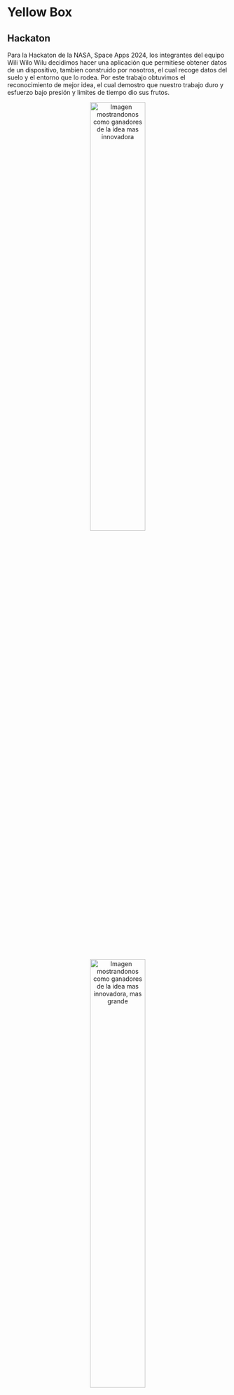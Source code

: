 # Yellow Box 
## Hackaton
Para la Hackaton de la NASA, Space Apps 2024, los integrantes del equipo Wili Wilo Wilu decidimos hacer una aplicación que permitiese obtener datos de un dispositivo, tambien construido por nosotros, el cual recoge datos del suelo y el entorno que lo rodea.
Por este trabajo obtuvimos el reconocimiento de mejor idea, el cual demostro que nuestro trabajo duro y esfuerzo bajo presión y limites de tiempo dio sus frutos.
<p align="center">
  <img src="https://github.com/user-attachments/assets/74558d7f-ae56-41a1-a5a0-42e0a1a0653b" width="50%" alt="Imagen mostrandonos como ganadores de la idea mas innovadora"/>
  <img src="https://github.com/user-attachments/assets/2d2f7360-1112-41b4-bcf8-d7757440fb6d" width="50%" alt="Imagen mostrandonos como ganadores de la idea mas innovadora, mas grande"/>
</p>

Mas info en:
<a href="https://www.instagram.com/p/DBGbIDXsyaS/?utm_source=ig_web_button_share_sheet&igsh=MzRlODBiNWFlZA==" target="_blank">
  <img src="https://upload.wikimedia.org/wikipedia/commons/a/a5/Instagram_icon.png" width="16px" alt="Icono de Instagram"/>
  Instagram
</a>  y [![LinkedIn](https://i.sstatic.net/gVE0j.png) LinkedIn](https://www.linkedin.com/posts/nasa-space-apps-zaragoza_zaragoza-hackathon-nasa-activity-7249474913974075393-56ha?utm_source=share&utm_medium=member_desktop&rcm=ACoAAD03xUABgggLVW9ONvJtdZlb7wc1Q5rqyFc)

## Resumen
El proyecto consiste en un dispositivo gestionado por un ESP32 el cual, al clavarse en el suelo, puede medir diferentes propiedades del suelo y el entorno que le rodea, útil para agricultores para disponer de forma rápida y sencilla dichos datos para realizar estimaciones del estado de sus cultivos y actuar en consecuencia.

A su vez, los dispositivos se conectan via bluetooth a una aplicación android donde se muestra la información comodamente para el agricultor. Esta tambien posee un historico del cambio de las diferentes mediciones y una conexión con la API de la NASA para obtener datos satelitales de la zona

<p align="center">
  <img alt="Imagen con la pantalla principal de la aplicación" src="https://github.com/user-attachments/assets/34946176-a731-4f8f-8531-e502f885f7c8"/>
</p>

## Autores
César Tejero Manovel - @Chechere

Diego Lopez Esteban (Autor de la parte electronica)




